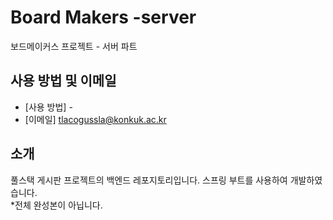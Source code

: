 # Board Makers -server

보드메이커스 프로젝트 - 서버 파트

## 사용 방법 및 이메일

- [사용 방법] -
- [이메일] tlacogussla@konkuk.ac.kr

## 소개

풀스택 게시판 프로젝트의 백엔드 레포지토리입니다. 스프링 부트를 사용하여 개발하였습니다. <br/>
*전체 완성본이 아닙니다.
